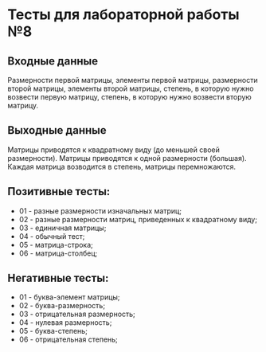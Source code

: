 # Тесты для лабораторной работы №8

## Входные данные 
Размерности первой матрицы, элементы первой матрицы,
размерности второй матрицы, элементы второй матрицы,
степень, в которую нужно возвести первую матрицу,
степень, в которую нужно возвести вторую матрицу.

## Выходные данные
Матрицы приводятся к квадратному виду (до меньшей своей размерности). 
Матрицы приводятся к одной размерности (большая).
Каждая матрица возводится в степень, матрицы перемножаются.

## Позитивные тесты:
 - 01 - разные размерности изначальных матриц;
 - 02 - разные размерности матриц, приведенных к квадратному виду;
 - 03 - единичная матрицы;
 - 04 - обычный тест;
 - 05 - матрица-строка;
 - 06 - матрица-столбец;

## Негативные тесты:
 - 01 - буква-элемент матрицы;
 - 02 - буква-размерность;
 - 03 - отрицательная размерность;
 - 04 - нулевая размерность;
 - 05 - буква-степень;
 - 06 - отрицательная степень;

